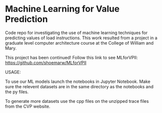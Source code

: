 # Machine Learning for Value Prediction
Code repo for investigating the use of machine learning techniques for predicting values of load instructions. This work resulted from a project in a graduate level computer architecture course at the College of William and Mary.

This project has been continued! Follow this link to see MLforVPII: https://github.com/shoemarw/MLforVPII

USAGE:

To use our ML models launch the notebooks in Jupyter Notebook. Make sure the relevent datasets are in the same directory as the notebooks and the py files.

To generate more datasets use the cpp files on the unzipped trace files from the CVP website.
